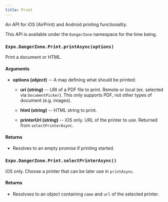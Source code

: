 ```yaml
---
title: Print
---
```


An API for iOS (AirPrint) and Android printing functionality.

This API is available under the `DangerZone` namespace for the time being.

### `Expo.DangerZone.Print.printAsync(options)`

Print a document or HTML.

#### Arguments

-   **options (_object_)** -- A map defining what should be printed:
    
    -   **uri (_string_)** -- URI of a PDF file to print. Remote or local (ex. selected via `DocumentPicker`). This only supports PDF, not other types of document (e.g. images).
    
    -   **html (_string_)** -- HTML string to print.
    
    -   **printerUrl (_string_)** -- iOS only. URL of the printer to use. Returned from `selectPrinterAsync`.

#### Returns

-   Resolves to an empty promise if printing started.

### `Expo.DangerZone.Print.selectPrinterAsync()`

iOS only. Choose a printer that can be later use in `printAsync`.

#### Returns

-   Resolvses to an object containing `name` and `url` of the selected printer.

#